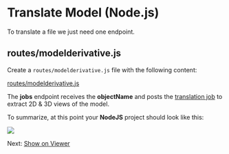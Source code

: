 # Translate Model (Node.js)

To translate a file we just need one endpoint.

## routes/modelderivative.js

Create a `routes/modelderivative.js` file with the following content:

[routes/modelderivative.js](_snippets/viewmodels/node/routes/modelderivative.js ':include :type=code javascript')

The **jobs** endpoint receives the **objectName** and posts the [translation job](https://forge.autodesk.com/en/docs/model-derivative/v2/reference/http/job-POST/) to extract 2D & 3D views of the model. 

To summarize, at this point your **NodeJS** project should look like this:

![](_media/nodejs/vs_code_allfiles.png)

Next: [Show on Viewer](viewer/2legged/)
